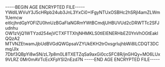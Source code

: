 -----BEGIN AGE ENCRYPTED FILE-----
YWdlLWVuY3J5cHRpb24ub3JnL3YxCi0+IFgyNTUxOSBHc2hSRjl4amZLWm1Uemcw
eitlcjhrdGpYOFlZU0hnUzBGaFlaNGRmYWtBCmdjUHBUVUd2cDRWTTc2SFJudnhu
OW1zVjQ1WTYzd254ejVCTXFTTXhjNHMKLS0tIElENERHbEZ0YnVhOGtEaklQQzA2
MTVNZEtwamJjbUdBVGdQWGpsaVZYUkEKH2trOxsgrlujhbWi8lLCDQT3DCmq/Jlx
7Dbf3QBpYi8wSN/zL7p8m0L8TXETZqSa9axGi0ccSFC8R/jnGHQy+MO6LUx9VLRZ
0Mr0mAVTcEcXFpYSI2nEzd7N
-----END AGE ENCRYPTED FILE-----
